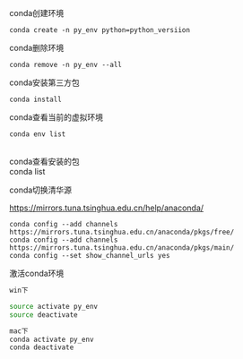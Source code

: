conda创建环境
    
    conda create -n py_env python=python_versiion


conda删除环境

    conda remove -n py_env --all

conda安装第三方包

    conda install

conda查看当前的虚拟环境

    conda env list


​    
conda查看安装的包
​    
​    conda list

conda切换清华源
    
    
https://mirrors.tuna.tsinghua.edu.cn/help/anaconda/

    conda config --add channels https://mirrors.tuna.tsinghua.edu.cn/anaconda/pkgs/free/
    conda config --add channels https://mirrors.tuna.tsinghua.edu.cn/anaconda/pkgs/main/
    conda config --set show_channel_urls yes

激活conda环境

```bash
win下

source activate py_env
source deactivate

mac下
conda activate py_env
conda deactivate
```
